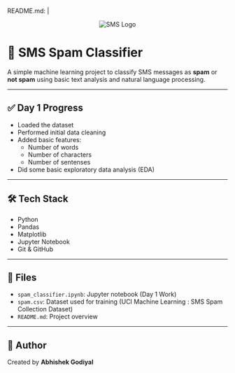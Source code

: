 README.md: |
  <p align="center">
    <img src="https://img.icons8.com/ios-filled/100/sms.png" alt="SMS Logo">
  </p>

  # 💬 SMS Spam Classifier

  A simple machine learning project to classify SMS messages as **spam** or **not spam** using basic text analysis and natural language processing.

  ---

  ## ✅ Day 1 Progress

  - Loaded the dataset
  - Performed initial data cleaning
  - Added basic features:
    - Number of words
    - Number of characters
    - Number of sentenses
  - Did some basic exploratory data analysis (EDA)

  ---

  ## 🛠️ Tech Stack

  - Python
  - Pandas
  - Matplotlib
  - Jupyter Notebook
  - Git & GitHub

  ---

  ## 📁 Files

  - `spam_classifier.ipynb`: Jupyter notebook (Day 1 Work)
  - `spam.csv`: Dataset used for training (UCI Machine Learning : SMS Spam Collection Dataset)
  - `README.md`: Project overview

  ---

  ## 🙌 Author

  Created by **Abhishek Godiyal**
